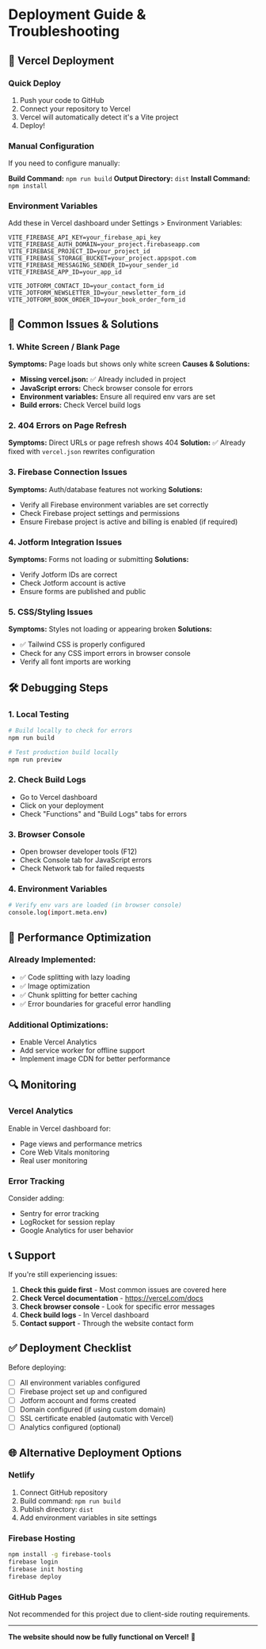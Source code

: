 # Deployment Guide & Troubleshooting

## 🚀 Vercel Deployment

### Quick Deploy
1. Push your code to GitHub
2. Connect your repository to Vercel
3. Vercel will automatically detect it's a Vite project
4. Deploy!

### Manual Configuration
If you need to configure manually:

**Build Command:** `npm run build`
**Output Directory:** `dist`
**Install Command:** `npm install`

### Environment Variables
Add these in Vercel dashboard under Settings > Environment Variables:

```
VITE_FIREBASE_API_KEY=your_firebase_api_key
VITE_FIREBASE_AUTH_DOMAIN=your_project.firebaseapp.com
VITE_FIREBASE_PROJECT_ID=your_project_id
VITE_FIREBASE_STORAGE_BUCKET=your_project.appspot.com
VITE_FIREBASE_MESSAGING_SENDER_ID=your_sender_id
VITE_FIREBASE_APP_ID=your_app_id

VITE_JOTFORM_CONTACT_ID=your_contact_form_id
VITE_JOTFORM_NEWSLETTER_ID=your_newsletter_form_id
VITE_JOTFORM_BOOK_ORDER_ID=your_book_order_form_id
```

## 🔧 Common Issues & Solutions

### 1. White Screen / Blank Page
**Symptoms:** Page loads but shows only white screen
**Causes & Solutions:**
- **Missing vercel.json:** ✅ Already included in project
- **JavaScript errors:** Check browser console for errors
- **Environment variables:** Ensure all required env vars are set
- **Build errors:** Check Vercel build logs

### 2. 404 Errors on Page Refresh
**Symptoms:** Direct URLs or page refresh shows 404
**Solution:** ✅ Already fixed with `vercel.json` rewrites configuration

### 3. Firebase Connection Issues
**Symptoms:** Auth/database features not working
**Solutions:**
- Verify all Firebase environment variables are set correctly
- Check Firebase project settings and permissions
- Ensure Firebase project is active and billing is enabled (if required)

### 4. Jotform Integration Issues
**Symptoms:** Forms not loading or submitting
**Solutions:**
- Verify Jotform IDs are correct
- Check Jotform account is active
- Ensure forms are published and public

### 5. CSS/Styling Issues
**Symptoms:** Styles not loading or appearing broken
**Solutions:**
- ✅ Tailwind CSS is properly configured
- Check for any CSS import errors in browser console
- Verify all font imports are working

## 🛠️ Debugging Steps

### 1. Local Testing
```bash
# Build locally to check for errors
npm run build

# Test production build locally
npm run preview
```

### 2. Check Build Logs
- Go to Vercel dashboard
- Click on your deployment
- Check "Functions" and "Build Logs" tabs for errors

### 3. Browser Console
- Open browser developer tools (F12)
- Check Console tab for JavaScript errors
- Check Network tab for failed requests

### 4. Environment Variables
```bash
# Verify env vars are loaded (in browser console)
console.log(import.meta.env)
```

## 📱 Performance Optimization

### Already Implemented:
- ✅ Code splitting with lazy loading
- ✅ Image optimization
- ✅ Chunk splitting for better caching
- ✅ Error boundaries for graceful error handling

### Additional Optimizations:
- Enable Vercel Analytics
- Add service worker for offline support
- Implement image CDN for better performance

## 🔍 Monitoring

### Vercel Analytics
Enable in Vercel dashboard for:
- Page views and performance metrics
- Core Web Vitals monitoring
- Real user monitoring

### Error Tracking
Consider adding:
- Sentry for error tracking
- LogRocket for session replay
- Google Analytics for user behavior

## 📞 Support

If you're still experiencing issues:

1. **Check this guide first** - Most common issues are covered here
2. **Check Vercel documentation** - https://vercel.com/docs
3. **Check browser console** - Look for specific error messages
4. **Check build logs** - In Vercel dashboard
5. **Contact support** - Through the website contact form

## ✅ Deployment Checklist

Before deploying:
- [ ] All environment variables configured
- [ ] Firebase project set up and configured
- [ ] Jotform account and forms created
- [ ] Domain configured (if using custom domain)
- [ ] SSL certificate enabled (automatic with Vercel)
- [ ] Analytics configured (optional)

## 🌐 Alternative Deployment Options

### Netlify
1. Connect GitHub repository
2. Build command: `npm run build`
3. Publish directory: `dist`
4. Add environment variables in site settings

### Firebase Hosting
```bash
npm install -g firebase-tools
firebase login
firebase init hosting
firebase deploy
```

### GitHub Pages
Not recommended for this project due to client-side routing requirements.

---

**The website should now be fully functional on Vercel!** 🎉
